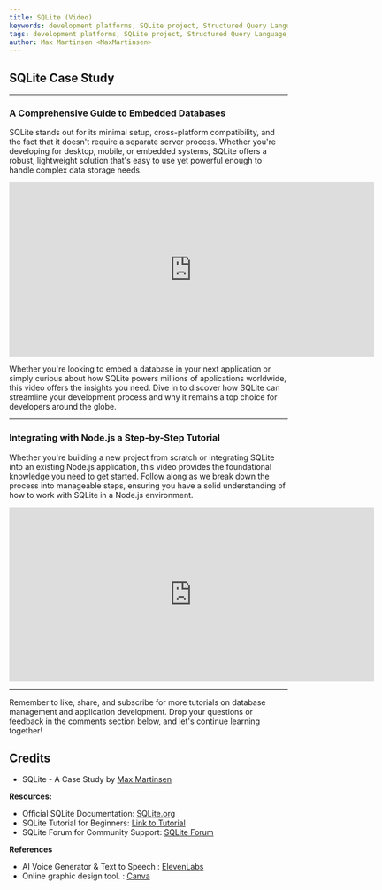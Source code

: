 ```yaml
---
title: SQLite (Video)
keywords: development platforms, SQLite project, Structured Query Language,
tags: development platforms, SQLite project, Structured Query Language,
author: Max Martinsen <MaxMartinsen>
---
```


## SQLite Case Study

---

### A Comprehensive Guide to Embedded Databases

SQLite stands out for its minimal setup, cross-platform compatibility, and the fact that it doesn't require a separate server process. Whether you're developing for desktop, mobile, or embedded systems, SQLite offers a robust, lightweight solution that's easy to use yet powerful enough to handle complex data storage needs.

<iframe width="660" height="315" src="https://www.youtube.com/embed/rrWhUdsumKc" title="YouTube video player" frameborder="0" allow="accelerometer; autoplay; clipboard-write; encrypted-media; gyroscope; picture-in-picture; web-share" allowfullscreen></iframe>

Whether you're looking to embed a database in your next application or simply curious about how SQLite powers millions of applications worldwide, this video offers the insights you need. Dive in to discover how SQLite can streamline your development process and why it remains a top choice for developers around the globe.

---

### Integrating with Node.js a Step-by-Step Tutorial

Whether you're building a new project from scratch or integrating SQLite into an existing Node.js application, this video provides the foundational knowledge you need to get started. Follow along as we break down the process into manageable steps, ensuring you have a solid understanding of how to work with SQLite in a Node.js environment.

<iframe width="660" height="315" src="https://www.youtube.com/embed/uFI5vz-dltU" title="YouTube video player" frameborder="0" allow="accelerometer; autoplay; clipboard-write; encrypted-media; gyroscope; picture-in-picture; web-share" allowfullscreen></iframe>

---

Remember to like, share, and subscribe for more tutorials on database management and application development. Drop your questions or feedback in the comments section below, and let's continue learning together!

## Credits

- SQLite - A Case Study by [Max Martinsen](https://github.com/MaxMartinsen)

**Resources:**

- Official SQLite Documentation: [SQLite.org](https://www.sqlite.org/docs.html)
- SQLite Tutorial for Beginners: [Link to Tutorial](https://www.sqlitetutorial.net)
- SQLite Forum for Community Support: [SQLite Forum](https://sqlite.org/forum/forum)

**References**

- AI Voice Generator & Text to Speech : [ElevenLabs](https://elevenlabs.io/)
- Online graphic design tool. : [Canva](https://www.canva.com/)
